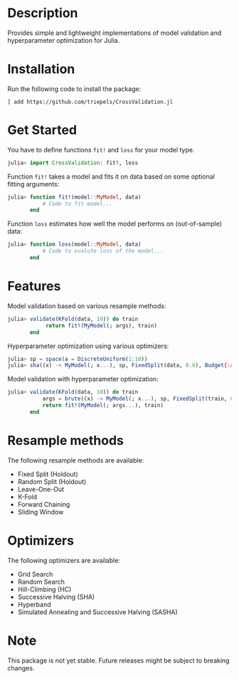 # Description
Provides simple and lightweight implementations of model validation and hyperparameter optimization for Julia. 

# Installation
Run the following code to install the package:
```
] add https://github.com/triepels/CrossValidation.jl
```

# Get Started
You have to define functions `fit!` and `loss` for your model type.

```julia
julia> import CrossValidation: fit!, loss
```

Function `fit!` takes a model and fits it on data based on some optional fitting arguments:

```julia
julia> function fit!(model::MyModel, data)
           # Code to fit model...
       end
```

Function `loss` estimates how well the model performs on (out-of-sample) data:

```julia
julia> function loss(model::MyModel, data)
           # Code to evalute loss of the model...
       end
```

# Features
Model validation based on various resample methods:
```julia
julia> validate(KFold(data, 10)) do train
            return fit!(MyModel(; args), train)
       end
```

Hyperparameter optimization using various optimizers:
```julia
julia> sp = space(a = DiscreteUniform(1:10))
julia> sha((x) -> MyModel(; x...), sp, FixedSplit(data, 0.8), Budget{:arg}(100))
```

Model validation with hyperparameter optimization:
```julia
julia> validate(KFold(data, 10)) do train
           args = brute((x) -> MyModel(; x...), sp, FixedSplit(train, 0.8))
           return fit!(MyModel(; args...), train)
       end
```

# Resample methods
The following resample methods are available:
* Fixed Split (Holdout)
* Random Split (Holdout)
* Leave-One-Out
* K-Fold
* Forward Chaining
* Sliding Window

# Optimizers
The following optimizers are available:
* Grid Search
* Random Search
* Hill-Climbing (HC)
* Successive Halving (SHA)
* Hyperband
* Simulated Annealing and Successive Halving (SASHA)

# Note
This package is not yet stable. Future releases might be subject to breaking changes.

